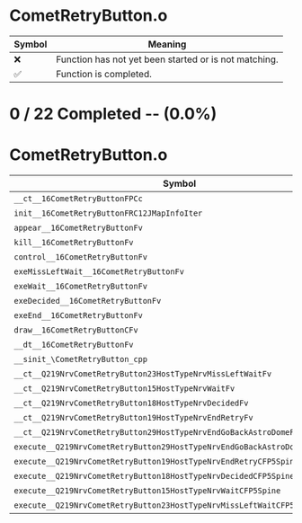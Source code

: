 # CometRetryButton.o
| Symbol | Meaning 
| ------------- | ------------- 
| :x: | Function has not yet been started or is not matching. 
| :white_check_mark: | Function is completed. 


# 0 / 22 Completed -- (0.0%)
# CometRetryButton.o
| Symbol | Decompiled? |
| ------------- | ------------- |
| `__ct__16CometRetryButtonFPCc` | :x: |
| `init__16CometRetryButtonFRC12JMapInfoIter` | :x: |
| `appear__16CometRetryButtonFv` | :x: |
| `kill__16CometRetryButtonFv` | :x: |
| `control__16CometRetryButtonFv` | :x: |
| `exeMissLeftWait__16CometRetryButtonFv` | :x: |
| `exeWait__16CometRetryButtonFv` | :x: |
| `exeDecided__16CometRetryButtonFv` | :x: |
| `exeEnd__16CometRetryButtonFv` | :x: |
| `draw__16CometRetryButtonCFv` | :x: |
| `__dt__16CometRetryButtonFv` | :x: |
| `__sinit_\CometRetryButton_cpp` | :x: |
| `__ct__Q219NrvCometRetryButton23HostTypeNrvMissLeftWaitFv` | :x: |
| `__ct__Q219NrvCometRetryButton15HostTypeNrvWaitFv` | :x: |
| `__ct__Q219NrvCometRetryButton18HostTypeNrvDecidedFv` | :x: |
| `__ct__Q219NrvCometRetryButton19HostTypeNrvEndRetryFv` | :x: |
| `__ct__Q219NrvCometRetryButton29HostTypeNrvEndGoBackAstroDomeFv` | :x: |
| `execute__Q219NrvCometRetryButton29HostTypeNrvEndGoBackAstroDomeCFP5Spine` | :x: |
| `execute__Q219NrvCometRetryButton19HostTypeNrvEndRetryCFP5Spine` | :x: |
| `execute__Q219NrvCometRetryButton18HostTypeNrvDecidedCFP5Spine` | :x: |
| `execute__Q219NrvCometRetryButton15HostTypeNrvWaitCFP5Spine` | :x: |
| `execute__Q219NrvCometRetryButton23HostTypeNrvMissLeftWaitCFP5Spine` | :x: |
